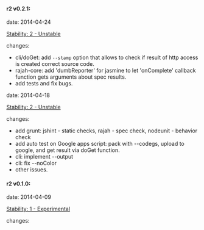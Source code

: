 #### r2 v0.2.1:
date: 2014-04-24

[Stability: 2 - Unstable](http://nodejs.org/api/documentation.html#documentation_stability_index)

changes:
- cli/doGet: add `--stamp` option that allows to check if result of http access is created correct source code.
- rajah-core: add 'dumbReporter' for jasmine to let 'onComplete' callback function gets arguments about spec results.
- add tests and fix bugs.

date: 2014-04-18

[Stability: 2 - Unstable](http://nodejs.org/api/documentation.html#documentation_stability_index)

changes:
- add grunt: jshint - static checks, rajah - spec check, nodeunit - behavior check
- add auto test on Google apps script: pack with --codegs, upload to google, and get result via doGet function.
- cli: implement --output
- cli: fix --noColor
- other issues.


#### r2 v0.1.0:
date: 2014-04-09

[Stability: 1 - Experimental](http://nodejs.org/api/documentation.html#documentation_stability_index)

changes:
